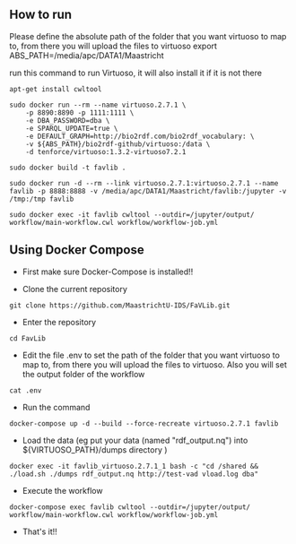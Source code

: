 ## How to run

Please define the absolute path of the folder that you want virtuoso to map to, from there you will upload the files to virtuoso
export ABS_PATH=/media/apc/DATA1/Maastricht

run this command to run Virtuoso, it will also install it if it is not there


```shell
apt-get install cwltool
```


```shell
sudo docker run --rm --name virtuoso.2.7.1 \
    -p 8890:8890 -p 1111:1111 \
    -e DBA_PASSWORD=dba \
    -e SPARQL_UPDATE=true \
    -e DEFAULT_GRAPH=http://bio2rdf.com/bio2rdf_vocabulary: \
    -v ${ABS_PATH}/bio2rdf-github/virtuoso:/data \
    -d tenforce/virtuoso:1.3.2-virtuoso7.2.1
```


```shell
sudo docker build -t favlib .
```

```shell
sudo docker run -d --rm --link virtuoso.2.7.1:virtuoso.2.7.1 --name favlib -p 8888:8888 -v /media/apc/DATA1/Maastricht/favlib:/jupyter -v /tmp:/tmp favlib
```
```shell
sudo docker exec -it favlib cwltool --outdir=/jupyter/output/ workflow/main-workflow.cwl workflow/workflow-job.yml
```



## Using Docker Compose 
* First make sure Docker-Compose is installed!!

* Clone the current repository
```shell
git clone https://github.com/MaastrichtU-IDS/FaVLib.git
```
* Enter the repository
```shell
cd FavLib
```
* Edit the file .env to set the path of the folder that you want virtuoso to map to, from there you will upload the files to virtuoso. Also you will set the output folder of the workflow
```shell
cat .env
```

* Run the command
```shell
docker-compose up -d --build --force-recreate virtuoso.2.7.1 favlib

```
* Load the data (eg put  your data (named "rdf_output.nq") into ${VIRTUOSO_PATH}/dumps directory )
```shell
docker exec -it favlib_virtuoso.2.7.1_1 bash -c "cd /shared && ./load.sh ./dumps rdf_output.nq http://test-vad vload.log dba"
```

* Execute the workflow
```shell
docker-compose exec favlib cwltool --outdir=/jupyter/output/ workflow/main-workflow.cwl workflow/workflow-job.yml
```
* That's it!!
